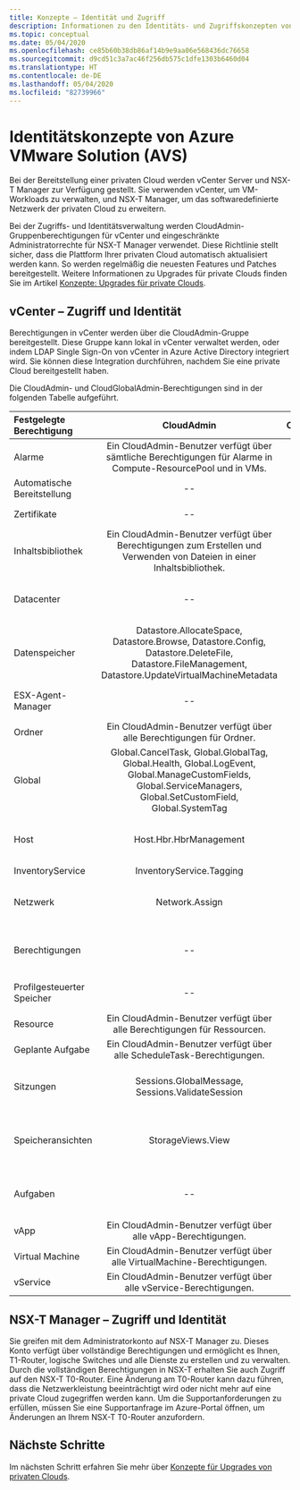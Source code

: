 ```yaml
---
title: Konzepte – Identität und Zugriff
description: Informationen zu den Identitäts- und Zugriffskonzepten von Azure VMware Solution (AVS)
ms.topic: conceptual
ms.date: 05/04/2020
ms.openlocfilehash: ce85b60b38db86af14b9e9aa06e568436dc76658
ms.sourcegitcommit: d9cd51c3a7ac46f256db575c1dfe1303b6460d04
ms.translationtype: HT
ms.contentlocale: de-DE
ms.lasthandoff: 05/04/2020
ms.locfileid: "82739966"
---
```

# <a name="azure-vmware-solution-avs-identity-concepts"></a>Identitätskonzepte von Azure VMware Solution (AVS)

Bei der Bereitstellung einer privaten Cloud werden vCenter Server und NSX-T Manager zur Verfügung gestellt. Sie verwenden vCenter, um VM-Workloads zu verwalten, und NSX-T Manager, um das softwaredefinierte Netzwerk der privaten Cloud zu erweitern.

Bei der Zugriffs- und Identitätsverwaltung werden CloudAdmin-Gruppenberechtigungen für vCenter und eingeschränkte Administratorrechte für NSX-T Manager verwendet. Diese Richtlinie stellt sicher, dass die Plattform Ihrer privaten Cloud automatisch aktualisiert werden kann. So werden regelmäßig die neuesten Features und Patches bereitgestellt. Weitere Informationen zu Upgrades für private Clouds finden Sie im Artikel [Konzepte: Upgrades für private Clouds][concepts-upgrades].

## <a name="vcenter-access-and-identity"></a>vCenter – Zugriff und Identität

Berechtigungen in vCenter werden über die CloudAdmin-Gruppe bereitgestellt. Diese Gruppe kann lokal in vCenter verwaltet werden, oder indem LDAP Single Sign-On von vCenter in Azure Active Directory integriert wird. Sie können diese Integration durchführen, nachdem Sie eine private Cloud bereitgestellt haben.

Die CloudAdmin- und CloudGlobalAdmin-Berechtigungen sind in der folgenden Tabelle aufgeführt.

|  Festgelegte Berechtigung           | CloudAdmin | CloudGlobalAdmin | Comment |
| :---                     |    :---:   |       :---:      |   :--:  |
|  Alarme                  | Ein CloudAdmin-Benutzer verfügt über sämtliche Berechtigungen für Alarme in Compute-ResourcePool und in VMs.     |          --        |  -- |
|  Automatische Bereitstellung             |  --  |        --        |  Hosts werden von Microsoft verwaltet.  |
|  Zertifikate            |  --  |        --       |  Zertifikate werden von Microsoft verwaltet.  |
|  Inhaltsbibliothek         | Ein CloudAdmin-Benutzer verfügt über Berechtigungen zum Erstellen und Verwenden von Dateien in einer Inhaltsbibliothek.    |         Mit SSO aktiviert.         |  Dateien in der Inhaltsbibliothek werden von Microsoft auf ESXi-Hosts verteilt.  |
|  Datacenter              |  --  |        --          |  Sämtliche Vorgänge in Rechenzentren werden von Microsoft ausgeführt.  |
|  Datenspeicher               | Datastore.AllocateSpace, Datastore.Browse, Datastore.Config, Datastore.DeleteFile, Datastore.FileManagement, Datastore.UpdateVirtualMachineMetadata     |    --    |   -- |
|  ESX-Agent-Manager       |  --  |         --       |  Alle Vorgänge werden von Microsoft ausgeführt.  |
|  Ordner                  |  Ein CloudAdmin-Benutzer verfügt über alle Berechtigungen für Ordner.     |  --  |  --  |
|  Global                  |  Global.CancelTask, Global.GlobalTag, Global.Health, Global.LogEvent, Global.ManageCustomFields, Global.ServiceManagers, Global.SetCustomField, Global.SystemTag         |                  |    |
|  Host                    |  Host.Hbr.HbrManagement      |        --          |  Alle anderen Hostvorgänge werden von Microsoft ausgeführt.  |
|  InventoryService        |  InventoryService.Tagging      |        --          |  --  |
|  Netzwerk                 |  Network.Assign    |                  |  Alle anderen Netzwerkvorgänge werden von Microsoft ausgeführt.  |
|  Berechtigungen             |  --  |        --       |  Alle Berechtigungsvorgänge werden von Microsoft ausgeführt.  |
|  Profilgesteuerter Speicher  |  --  |        --       |  Alle Profilvorgänge werden von Microsoft ausgeführt.  |
|  Resource                |  Ein CloudAdmin-Benutzer verfügt über alle Berechtigungen für Ressourcen.        |      --       | --   |
|  Geplante Aufgabe          |  Ein CloudAdmin-Benutzer verfügt über alle ScheduleTask-Berechtigungen.   |   --   | -- |
|  Sitzungen                |  Sessions.GlobalMessage, Sessions.ValidateSession      |   --   |  Alle anderen Sitzungsvorgänge werden von Microsoft ausgeführt.  |
|  Speicheransichten           |  StorageViews.View   |        --          |  Alle anderen Vorgänge für Speicheransichten werden von Microsoft ausgeführt (Dienstkonfiguration).  |
|  Aufgaben                   |  --  |  --   |  Erweiterungen zur Aufgabenverwaltung werden von Microsoft verwaltet.  |
|  vApp                    |  Ein CloudAdmin-Benutzer verfügt über alle vApp-Berechtigungen.  |  --  |  --  |
|  Virtual Machine         |  Ein CloudAdmin-Benutzer verfügt über alle VirtualMachine-Berechtigungen.  |  --  |  --  |
|  vService                |  Ein CloudAdmin-Benutzer verfügt über alle vService-Berechtigungen.  |  --  |  --  |

## <a name="nsx-t-manager-access-and-identity"></a>NSX-T Manager – Zugriff und Identität

Sie greifen mit dem Administratorkonto auf NSX-T Manager zu. Dieses Konto verfügt über vollständige Berechtigungen und ermöglicht es Ihnen, T1-Router, logische Switches und alle Dienste zu erstellen und zu verwalten. Durch die vollständigen Berechtigungen in NSX-T erhalten Sie auch Zugriff auf den NSX-T T0-Router. Eine Änderung am T0-Router kann dazu führen, dass die Netzwerkleistung beeinträchtigt wird oder nicht mehr auf eine private Cloud zugegriffen werden kann. Um die Supportanforderungen zu erfüllen, müssen Sie eine Supportanfrage im Azure-Portal öffnen, um Änderungen an Ihrem NSX-T T0-Router anzufordern.
  
## <a name="next-steps"></a>Nächste Schritte

Im nächsten Schritt erfahren Sie mehr über [Konzepte für Upgrades von privaten Clouds][concepts-upgrades].

<!-- LINKS - external -->

<!-- LINKS - internal -->
[concepts-upgrades]: ./concepts-upgrades.md